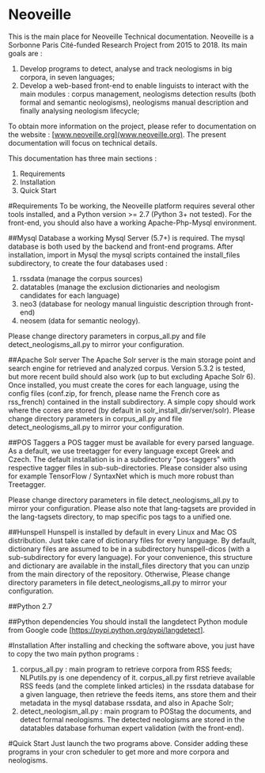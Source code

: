 # Neoveille
This is the main place for Neoveille Technical documentation. 
Neoveille is a Sorbonne Paris Cité-funded  Research Project from 2015 to 2018. Its main goals are :

1. Develop programs to detect, analyse and track neologisms in big corpora, in seven languages;
2. Develop a web-based front-end to enable linguists to interact with the main modules : corpus management, neologisms detection results (both formal and semantic neologisms), neologisms manual description and finally analysing neologism lifecycle;

To obtain more information on the project, please refer to documentation on the website : [www.neoveille.org](www.neoveille.org). The present documentation will focus on technical details.

This documentation has three main sections :

1. Requirements
2. Installation
3. Quick Start


#Requirements
To be working, the Neoveille platform requires several other tools installed, and a Python version >= 2.7 (Python 3+ not tested). For the front-end, you should also have a working Apache-Php-Mysql environment.

##Mysql Database
a working Mysql Server (5.7+) is required. The mysql database is both used by the backend and front-end programs. After installation, import in Mysql the mysql scripts contained the install_files subdirectory, to create the four databases used : 

1. rssdata (manage the corpus sources)
2. datatables (manage the exclusion dictionaries and neologism candidates for each language)
3. neo3 (database for neology manual linguistic description through front-end)
4. neosem (data for semantic neology).

Please change directory parameters in corpus_all.py and file detect_neologisms_all.py to mirror your configuration.

##Apache Solr server
The Apache Solr server is the main storage point and search engine for retrieved and analyzed corpus. Version 5.3.2 is tested, but more recent build should also work (up to but excluding Apache Solr 6). Once installed, you must create the cores for each language, using the config files (conf.zip, for french, please name the French core as rss_french) contained in the install subdirectory. A simple copy should work where the cores are stored (by default in solr_install_dir/server/solr). Please change directory parameters in corpus_all.py and file detect_neologisms_all.py to mirror your configuration.

##POS Taggers
a POS tagger must be available for every parsed language. As a default, we use treetagger for every language except Greek and Czech. The default installation is in a subdirectory "pos-taggers" with respective tagger files in sub-sub-directories. Please consider also using for example TensorFlow / SyntaxNet which is much more robust than Treetagger. 

Please change directory parameters in file detect_neologisms_all.py to mirror your configuration.
Please also note that lang-tagsets are provided in the lang-tagsets directory, to map specific pos tags to a unified one.

##Hunspell
Hunspell is installed by default in every Linux and Mac OS distribution. Just take care of dictionary files for every language. By default, dictionary files are assumed to be in a subdirectory hunspell-dicos (with a sub-subdirectory for every language). For your convenience, this structure and dictionary are available in the install_files directory that you can unzip from the main directory of the repository. Otherwise, Please change directory parameters in file detect_neologisms_all.py to mirror your configuration.

##Python 2.7

##Python dependencies
You should install the langdetect Python module from Google code [https://pypi.python.org/pypi/langdetect].




#Installation
After installing and checking the software above, you just have to copy the two main python programs : 

1. corpus_all.py : main program to retrieve corpora from RSS feeds; NLPutils.py is one dependency of it. corpus_all.py first retrieve available RSS feeds (and the complete linked articles) in the rssdata database for a given language, then retrieve the feeds items, ans store them and their metadata in the mysql database rssdata, and also in Apache Solr;
2. detect_neologism_all.py : main program to POStag the documents, and detect formal neologisms. The detected neologisms are stored in the datatables database forhuman expert validation (with the front-end).


#Quick Start
Just launch the two programs above. Consider adding these programs in your cron scheduler to get more and more corpora and neologisms.
